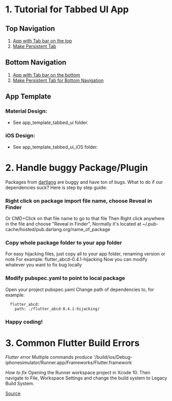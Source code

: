 
# 1. Tutorial for Tabbed UI App

## Top Navigation
1. [App with Tab bar on the top](https://proandroiddev.com/flutter-creating-multi-widget-applications-with-tabbar-902a51452075)
2. [Make Persistent Tab](https://medium.com/@diegoveloper/flutter-persistent-tab-bars-a26220d322bc)

## Bottom Navigation 
1. [App with Tab bar on the bottom](https://willowtreeapps.com/ideas/how-to-use-flutter-to-build-an-app-with-bottom-navigation)
2. [Make Persistent Tab for Bottom Navigation](https://stackoverflow.com/questions/52598900/flutter-bottomnavigationbar-rebuilds-page-on-change-of-tab)

## App Template
### Material Design:
  - See app_template_tabbed_ui folder.
### iOS Design:
  - See app_template_tabbed_ui_iOS folder.


# 2. Handle buggy Package/Plugin
Packages from [dartlang](https://pub.dartlang.org/packages/) are buggy and have ton of bugs.
What to do if our dependencies suck? Here is step by step guide:

### Right click on package import file name, choose Reveal in Finder
 Or CMD+Click on that file name to go to that file
 Then Right click anywhere in the file and choose "Reveal in Finder", 
 Normally it's located at ~/.pub-cache/hosted/pub.darlang.org/name_of_package
  
### Copy whole package folder to your app folder
 For easy hijacking files, just copy all to your app folder, renaming version or note
 For example: flutter_abcd-0.4.1-hijacking
 Now you can modify whatever you want to fix bug locally
 
### Modify pubspec.yaml to point to local package
 Open your project pubspec.yaml
 Change path of dependencies to, for example:
```
  flutter_abcd:
    path: ./flutter_abcd-0.4.1-hijacking/
```

### Happy coding!

# 3. Common Flutter Build Errors
*Flutter error*
Multiple commands produce '/build/ios/Debug-iphonesimulator/Runner.app/Frameworks/Flutter.framework

*How to fix*
Opening the Runner workspace project in Xcode 10. Then navigate to File, Workspace Settings and change the build system to Legacy Build System.

[Source](https://github.com/flutter/flutter/issues/20685)

